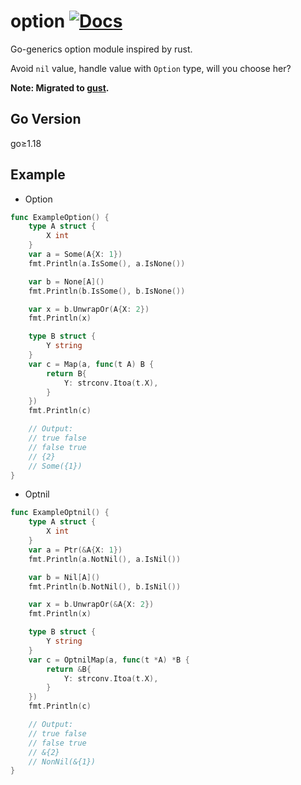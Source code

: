 # option [![Docs](https://img.shields.io/badge/Docs-pkg.go.dev-blue.svg?style=flat-square)](https://pkg.go.dev/github.com/henrylee2cn/option)

Go-generics option module inspired by rust.

Avoid `nil` value, handle value with `Option` type, will you choose her?

**Note: Migrated to [gust](https://github.com/henrylee2cn/gust).**

## Go Version

go≥1.18

## Example

- Option

```go
func ExampleOption() {
	type A struct {
		X int
	}
	var a = Some(A{X: 1})
	fmt.Println(a.IsSome(), a.IsNone())

	var b = None[A]()
	fmt.Println(b.IsSome(), b.IsNone())

	var x = b.UnwrapOr(A{X: 2})
	fmt.Println(x)

	type B struct {
		Y string
	}
	var c = Map(a, func(t A) B {
		return B{
			Y: strconv.Itoa(t.X),
		}
	})
	fmt.Println(c)

	// Output:
	// true false
	// false true
	// {2}
	// Some({1})
}
```

- Optnil

```go
func ExampleOptnil() {
	type A struct {
		X int
	}
	var a = Ptr(&A{X: 1})
	fmt.Println(a.NotNil(), a.IsNil())

	var b = Nil[A]()
	fmt.Println(b.NotNil(), b.IsNil())

	var x = b.UnwrapOr(&A{X: 2})
	fmt.Println(x)

	type B struct {
		Y string
	}
	var c = OptnilMap(a, func(t *A) *B {
		return &B{
			Y: strconv.Itoa(t.X),
		}
	})
	fmt.Println(c)

	// Output:
	// true false
	// false true
	// &{2}
	// NonNil(&{1})
}
```
